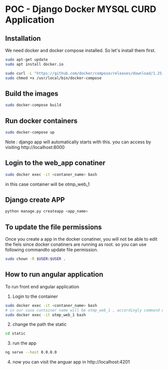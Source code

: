 # POC - Django Docker MYSQL CURD Application

## Installation

We need docker and docker compose installed. So let's install them first.

```bash
sudo apt-get update
sudo apt install docker.io

sudo curl -L "https://github.com/docker/compose/releases/download/1.25.3/docker-compose-$(uname -s)-$(uname -m)" -o /usr/local/bin/docker-compose
sudo chmod +x /usr/local/bin/docker-compose
```

## Build the images

``` bash
sudo docker-compose build
```
## Run docker containers

``` bash
sudo docker-compose up
```
Note : django app will automatically starts with this. you can access by visiting http://localhost:8000

## Login to the web_app conatiner
```bash
sudo docker exec -it <contaner_name> bash   
```
in this case container will be otmp_web_1

## Django create APP

``` bash
python manage.py createapp <app_name>
```

## To update the file permissions

Once you create a app in the docker conatiner, you will not be able to edit the fiels since docker conatiners are running as root. so you can use following commandto update file permission.

```bash
sudo chown -R $USER:$USER .
```


## How to run angular application

To run front end angular application

1. Login to the container
```bash
sudo docker exec -it <contaner_name> bash 
# in our case container name will be otmp_web_1 , accordingly command will be as follows
sudo docker exec -it otmp_web_1 bash  
```
2. change the path the static
```bash
cd static
```
3. run the app
```bash
ng serve --host 0.0.0.0
```
4. now you can visit the anguar app in http://localhost:4201